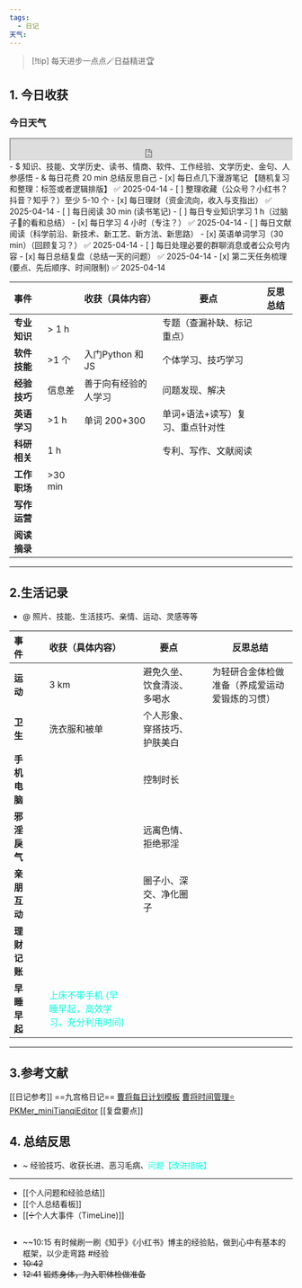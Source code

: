 ```yaml
---
tags:
  - 日记
天气:
---
```

> [!tip] 每天进步一点点🪄日益精进🏆
## 1. 今日收获

### 今日天气
<div style=" width: 100%;  height:40;overflow: hidden; "><iframe src="https://widget.pkmer.cn/free/miniTianqi?user=a2e5899e-975e-4457-afd4-ec3ff7dcbc90&select-theme=ta&theme=%E6%A0%B7%E5%BC%8F5&input-text=&theme-color=%2300FF88FF&select-icon=gif" allow="fullscreen" style=" height: 100%; width: 100%;"></iframe></div>
- $ 知识、技能、文学历史、读书、情商、软件、工作经验、文学历史、金句、人参感悟
- & 每日花费 20 min 总结反思自己 
- [x] 每日点几下漫游笔记 【随机复习和整理：标签或者逻辑排版】 ✅ 2025-04-14
- [ ] 整理收藏（公众号？小红书？抖音？知乎？）至少 5-10 个
- [x] 每日理财（资金流向，收入与支指出） ✅ 2025-04-14
- [ ] 每日阅读 30 min (读书笔记)
- [ ] 每日专业知识学习 1 h（过脑子🧠的看和总结）
- [x] 每日学习 4 小时（专注？） ✅ 2025-04-14
- [ ] 每日文献阅读（科学前沿、新技术、新工艺、新方法、新思路）
- [x] 英语单词学习（30 min）（回顾复习？） ✅ 2025-04-14
- [ ] 每日处理必要的群聊消息或者公众号内容 
- [x] 每日总结复盘（总结一天的问题） ✅ 2025-04-14
- [x] 第二天任务梳理 (要点、先后顺序、时间限制) ✅ 2025-04-14

| **事件**   |          | 收获（具体内容）      | 要点                | 反思总结 |
| :------- | -------- | :------------ | ----------------- | ---- |
| **专业知识** | \> 1 h   |               | 专题（查漏补缺、标记重点）     |      |
| **软件技能** | \>1 个    | 入门Python 和 JS | 个体学习、技巧学习         |      |
| **经验技巧** | 信息差      | 善于向有经验的人学习    | 问题发现、解决           |      |
| **英语学习** | \>1 h    | 单词 200+300    | 单词+语法+读写）复习、重点针对性 |      |
| **科研相关** | 1 h      |               | 专利、写作、文献阅读        |      |
| **工作职场** | \>30 min |               |                   |      |
| **写作运营** |          |               |                   |      |
| **阅读摘录** |          |               |                   |      |

---
## 2.生活记录
- @  照片、技能、生活技巧、亲情、运动、灵感等等

| **事件**   |     | 收获（具体内容）                                               |     | 要点             |     | 反思总结                    |
| :------- | --- | :----------------------------------------------------- | --- | -------------- | --- | ----------------------- |
| **运动**   |     | 3 km                                                   |     | 避免久坐、饮食清淡、多喝水  |     | 为轻研合金体检做准备（养成爱运动爱锻炼的习惯） |
| **卫生**   |     | 洗衣服和被单                                                 |     | 个人形象、穿搭技巧、护肤美白 |     |                         |
| **手机电脑** |     |                                                        |     | 控制时长           |     |                         |
| **邪淫戾气** |     |                                                        |     | 远离色情、拒绝邪淫      |     |                         |
| **亲朋互动** |     |                                                        |     | 圈子小、深交、净化圈子    |     |                         |
| **理财记账** |     |                                                        |     |                |     |                         |
| **早睡早起** |     | <font color="#00ffdc">上床不带手机 (早睡早起，高效学习，充分利用时间)</font> |     |                |     |                         |

---
## 3.参考文献
[[日记参考]] ==九宫格日记==
[曹将每日计划模板](https://mp.weixin.qq.com/s/8LYri0lvPV5Y8snHqvpJ5g)
[曹将时间管理⭐](https://mp.weixin.qq.com/s/Z8l7B5iOoCGtjP_KvMjMxA)
[PKMer_miniTianqiEditor](https://pkmer.cn/products/widget/miniTianqiEditor/)
[[复盘要点]]
## 4. 总结反思
- ~ 经验技巧、收获长进、恶习毛病、<font color="#00ffdc">问题【改进措施】</font>
---
- [[个人问题和经验总结]]
- [[个人总结看板]]
- [[➗个人大事件（TimeLine)]]



```
```

- ~~10:15 有时候刷一刷《知乎》《小红书》博主的经验贴，做到心中有基本的框架，以少走弯路 #经验
- ~~10:42~~ 
- ~~12:41~~ 
	~~锻炼身体，为入职体检做准备~~